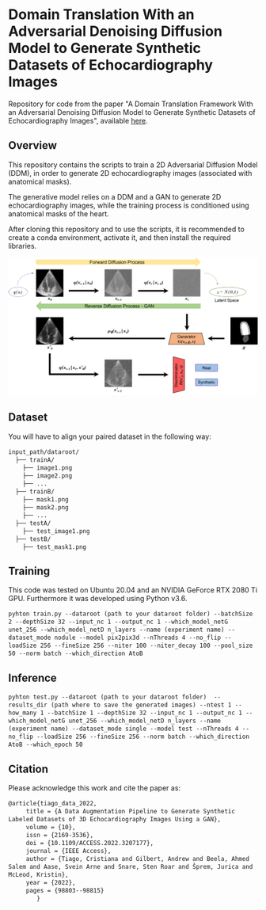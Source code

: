 # Domain Translation With an Adversarial Denoising Diffusion Model to Generate Synthetic Datasets of Echocardiography Images

Repository for code from the paper "A Domain Translation Framework With an Adversarial Denoising Diffusion Model to Generate Synthetic Datasets of Echocardiography Images", available [here](https://ieeexplore.ieee.org/document/10049068).


## Overview

This repository contains the scripts to train a 2D Adversarial Diffusion Model (DDM), in order to generate 2D echocardiography images (associated with anatomical masks). 

The generative model relies on a DDM and a GAN to generate 2D echocardiography images, while the training process is conditioned using anatomical masks of the heart.

After cloning this repository and to use the scripts, it is recommended to create a conda environment, activate it, and then install the required libraries.

![ddm+gan](fig/DIFFUSION_ddm+gan.png)


## Dataset
You will have to align your paired dataset in the following way:

```
input_path/dataroot/
  ├── trainA/
    ├── image1.png
    ├── image2.png
    ├── ...
  ├── trainB/
    ├── mask1.png
    ├── mask2.png
    ├── ...
  ├── testA/
    ├── test_image1.png
  ├── testB/
    ├── test_mask1.png
```


## Training

This code was tested on Ubuntu 20.04 and an NVIDIA GeForce RTX 2080 Ti GPU. Furthermore it was developed using Python v3.6.

```
pyhton train.py --dataroot (path to your dataroot folder) --batchSize 2 --depthSize 32 --input_nc 1 --output_nc 1 --which_model_netG unet_256 --which_model_netD n_layers --name (experiment name) --dataset_mode nodule --model pix2pix3d --nThreads 4 --no_flip --loadSize 256 --fineSize 256 --niter 100 --niter_decay 100 --pool_size 50 --norm batch --which_direction AtoB
```


## Inference

```
pyhton test.py --dataroot (path to your dataroot folder)  --results_dir (path where to save the generated images) --ntest 1 --how_many 1 --batchSize 1 --depthSize 32 --input_nc 1 --output_nc 1 --which_model_netG unet_256 --which_model_netD n_layers --name (experiment name) --dataset_mode single --model test --nThreads 4 --no_flip --loadSize 256 --fineSize 256 --norm batch --which_direction AtoB --which_epoch 50
```


## Citation

Please acknowledge this work and cite the paper as:

```
@article{tiago_data_2022,
	 title = {A Data Augmentation Pipeline to Generate Synthetic Labeled Datasets of 3D Echocardiography Images Using a GAN},
	 volume = {10},
	 issn = {2169-3536},
	 doi = {10.1109/ACCESS.2022.3207177},
	 journal = {IEEE Access},
	 author = {Tiago, Cristiana and Gilbert, Andrew and Beela, Ahmed Salem and Aase, Svein Arne and Snare, Sten Roar and Šprem, Jurica and McLeod, Kristin},
	 year = {2022},
	 pages = {98803--98815}
        }
```
